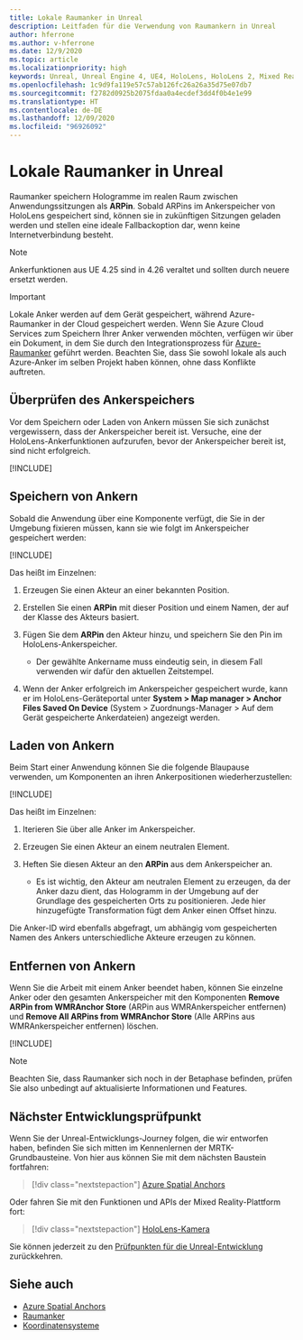 ```yaml
---
title: Lokale Raumanker in Unreal
description: Leitfaden für die Verwendung von Raumankern in Unreal
author: hferrone
ms.author: v-hferrone
ms.date: 12/9/2020
ms.topic: article
ms.localizationpriority: high
keywords: Unreal, Unreal Engine 4, UE4, HoloLens, HoloLens 2, Mixed Reality, Entwicklung, Features, Dokumentation, Leitfäden, Hologramme, Raumanker, Mixed Reality-Headset, Windows Mixed Reality-Headset, Virtual Reality-Headset
ms.openlocfilehash: 1c9d9fa119e57c57ab126fc26a26a35d75e07db7
ms.sourcegitcommit: f2782d0925b2075fdaa0a4ecdef3dd4f0b4e1e99
ms.translationtype: HT
ms.contentlocale: de-DE
ms.lasthandoff: 12/09/2020
ms.locfileid: "96926092"
---
```

# <a name="local-spatial-anchors-in-unreal"></a>Lokale Raumanker in Unreal

Raumanker speichern Hologramme im realen Raum zwischen Anwendungssitzungen als **ARPin**. Sobald ARPins im Ankerspeicher von HoloLens gespeichert sind, können sie in zukünftigen Sitzungen geladen werden und stellen eine ideale Fallbackoption dar, wenn keine Internetverbindung besteht.

> [!NOTE]
> Ankerfunktionen aus UE 4.25 sind in 4.26 veraltet und sollten durch neuere ersetzt werden. 

> [!IMPORTANT]
> Lokale Anker werden auf dem Gerät gespeichert, während Azure-Raumanker in der Cloud gespeichert werden. Wenn Sie Azure Cloud Services zum Speichern Ihrer Anker verwenden möchten, verfügen wir über ein Dokument, in dem Sie durch den Integrationsprozess für [Azure-Raumanker](unreal-azure-spatial-anchors.md) geführt werden. Beachten Sie, dass Sie sowohl lokale als auch Azure-Anker im selben Projekt haben können, ohne dass Konflikte auftreten.

## <a name="checking-the-anchor-store"></a>Überprüfen des Ankerspeichers

Vor dem Speichern oder Laden von Ankern müssen Sie sich zunächst vergewissern, dass der Ankerspeicher bereit ist.  Versuche, eine der HoloLens-Ankerfunktionen aufzurufen, bevor der Ankerspeicher bereit ist, sind nicht erfolgreich.  

[!INCLUDE[](includes/tabs-sa-1.md)]

## <a name="saving-anchors"></a>Speichern von Ankern

Sobald die Anwendung über eine Komponente verfügt, die Sie in der Umgebung fixieren müssen, kann sie wie folgt im Ankerspeicher gespeichert werden: 

[!INCLUDE[](includes/tabs-sa-2.md)]

Das heißt im Einzelnen:
1. Erzeugen Sie einen Akteur an einer bekannten Position.
2. Erstellen Sie einen **ARPin** mit dieser Position und einem Namen, der auf der Klasse des Akteurs basiert. 
3. Fügen Sie dem **ARPin** den Akteur hinzu, und speichern Sie den Pin im HoloLens-Ankerspeicher.  
    * Der gewählte Ankername muss eindeutig sein, in diesem Fall verwenden wir dafür den aktuellen Zeitstempel. 

4. Wenn der Anker erfolgreich im Ankerspeicher gespeichert wurde, kann er im HoloLens-Geräteportal unter **System > Map manager > Anchor Files Saved On Device** (System > Zuordnungs-Manager > Auf dem Gerät gespeicherte Ankerdateien) angezeigt werden. 

## <a name="loading-anchors"></a>Laden von Ankern

Beim Start einer Anwendung können Sie die folgende Blaupause verwenden, um Komponenten an ihren Ankerpositionen wiederherzustellen:

[!INCLUDE[](includes/tabs-sa-3.md)]

Das heißt im Einzelnen:
1. Iterieren Sie über alle Anker im Ankerspeicher. 
2. Erzeugen Sie einen Akteur an einem neutralen Element.
3. Heften Sie diesen Akteur an den **ARPin** aus dem Ankerspeicher an.  

    * Es ist wichtig, den Akteur am neutralen Element zu erzeugen, da der Anker dazu dient, das Hologramm in der Umgebung auf der Grundlage des gespeicherten Orts zu positionieren. Jede hier hinzugefügte Transformation fügt dem Anker einen Offset hinzu. 

Die Anker-ID wird ebenfalls abgefragt, um abhängig vom gespeicherten Namen des Ankers unterschiedliche Akteure erzeugen zu können. 

## <a name="removing-anchors"></a>Entfernen von Ankern 

Wenn Sie die Arbeit mit einem Anker beendet haben, können Sie einzelne Anker oder den gesamten Ankerspeicher mit den Komponenten **Remove ARPin from WMRAnchor Store** (ARPin aus WMRAnkerspeicher entfernen) und **Remove All ARPins from WMRAnchor Store** (Alle ARPins aus WMRAnkerspeicher entfernen) löschen.

[!INCLUDE[](includes/tabs-sa-4.md)]

> [!NOTE]
> Beachten Sie, dass Raumanker sich noch in der Betaphase befinden, prüfen Sie also unbedingt auf aktualisierte Informationen und Features.

## <a name="next-development-checkpoint"></a>Nächster Entwicklungsprüfpunkt

Wenn Sie der Unreal-Entwicklungs-Journey folgen, die wir entworfen haben, befinden Sie sich mitten im Kennenlernen der MRTK-Grundbausteine. Von hier aus können Sie mit dem nächsten Baustein fortfahren: 

> [!div class="nextstepaction"]
> [Azure Spatial Anchors](unreal-azure-spatial-anchors.md)

Oder fahren Sie mit den Funktionen und APIs der Mixed Reality-Plattform fort:

> [!div class="nextstepaction"]
> [HoloLens-Kamera](unreal-hololens-camera.md)

Sie können jederzeit zu den [Prüfpunkten für die Unreal-Entwicklung](unreal-development-overview.md#2-core-building-blocks) zurückkehren.

## <a name="see-also"></a>Siehe auch
* [Azure Spatial Anchors](unreal-azure-spatial-anchors.md)
* [Raumanker](../../design/spatial-anchors.md)
* [Koordinatensysteme](../../design/coordinate-systems.md)
